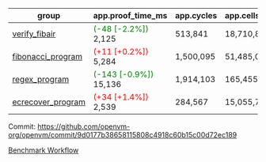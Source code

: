 | group | app.proof_time_ms | app.cycles | app.cells_used | leaf.proof_time_ms | leaf.cycles | leaf.cells_used |
| -- | -- | -- | -- | -- | -- | -- |
| [verify_fibair](https://github.com/openvm-org/openvm/blob/benchmark-results/benchmarks-pr/1327/verify_fibair-9d0177b38658115808c4918c60b15c00d72ec189.md) |<span style='color: green'>(-48 [-2.2%])</span> 2,125 |  513,841 |  18,710,890 |- | - | - |
| [fibonacci_program](https://github.com/openvm-org/openvm/blob/benchmark-results/benchmarks-pr/1327/fibonacci-9d0177b38658115808c4918c60b15c00d72ec189.md) |<span style='color: red'>(+11 [+0.2%])</span> 5,284 |  1,500,095 |  51,485,080 |- | - | - |
| [regex_program](https://github.com/openvm-org/openvm/blob/benchmark-results/benchmarks-pr/1327/regex-9d0177b38658115808c4918c60b15c00d72ec189.md) |<span style='color: green'>(-143 [-0.9%])</span> 15,136 |  1,914,103 |  165,455,373 |- | - | - |
| [ecrecover_program](https://github.com/openvm-org/openvm/blob/benchmark-results/benchmarks-pr/1327/ecrecover-9d0177b38658115808c4918c60b15c00d72ec189.md) |<span style='color: red'>(+34 [+1.4%])</span> 2,539 |  284,567 |  15,055,723 |- | - | - |


Commit: https://github.com/openvm-org/openvm/commit/9d0177b38658115808c4918c60b15c00d72ec189

[Benchmark Workflow](https://github.com/openvm-org/openvm/actions/runs/13061366022)
